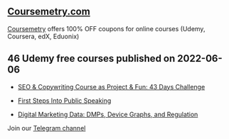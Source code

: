 ## [**Coursemetry.com**](https://coursemetry.com/)

[Coursemetry](https://coursemetry.com/) offers 100% OFF coupons for online courses (Udemy, Coursera, edX, Eduonix)

## **46 Udemy free courses published on 2022-06-06**

* [SEO & Copywriting Course as Project & Fun: 43 Days Challenge](https://coursemetry.com/seo-copywriting-course-as-project-fun-43-days-challenge/)

* [First Steps Into Public Speaking](https://coursemetry.com/first-steps-into-public-speaking/)

* [Digital Marketing Data: DMPs, Device Graphs, and Regulation](https://coursemetry.com/digital-marketing-data-dmps-device-graphs-and-regulation/)


Join our [Telegram channel](https://t.me/coursemetry)